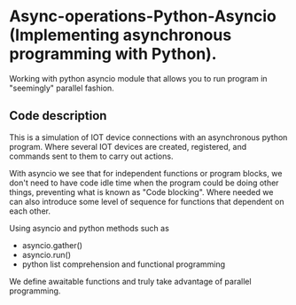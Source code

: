 # Async-operations-Python-Asyncio (Implementing asynchronous programming with Python). 
Working with python asyncio module that allows you to run program in "seemingly" parallel fashion. 

## Code description

This is a simulation of IOT device connections with an asynchronous python program. Where several IOT devices are created, registered, and commands sent to them to carry out actions. 

With asyncio we see that for independent functions or program blocks, we don't need to have code idle time when the program could be doing other things, preventing what is known as "Code blocking". Where needed we can also introduce some level of sequence for functions that dependent on each other. 

Using asyncio and python methods such as 
- asyncio.gather()
- asyncio.run()
- python list comprehension and functional programming

 We define awaitable functions and truly take advantage of parallel programming.

